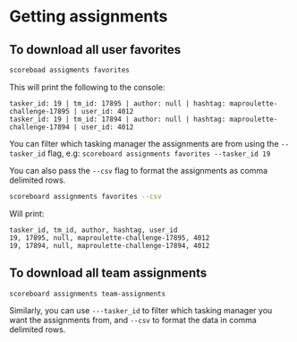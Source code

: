 # Getting assignments

## To download all user favorites
```sh
scoreboad assigments favorites
```

This will print the following to the console:
```
tasker_id: 19 | tm_id: 17895 | author: null | hashtag: maproulette-challenge-17895 | user_id: 4012
tasker_id: 19 | tm_id: 17894 | author: null | hashtag: maproulette-challenge-17894 | user_id: 4012
```

You can filter which tasking manager the assignments are from using the `--tasker_id` flag, e.g: `scoreboard assignments favorites --tasker_id 19`

You can also pass the `--csv` flag to format the assignments as comma delimited rows.

```sh
scoreboard assignments favorites --csv
```

Will print:

```
tasker_id, tm_id, author, hashtag, user_id
19, 17895, null, maproulette-challenge-17895, 4012
19, 17894, null, maproulette-challenge-17894, 4012
```

## To download all team assignments
```
scoreboard assignments team-assignments
```

Similarly, you can use `---tasker_id` to filter which tasking manager you want the assignments from, and `--csv` to format the data in comma delimited rows.